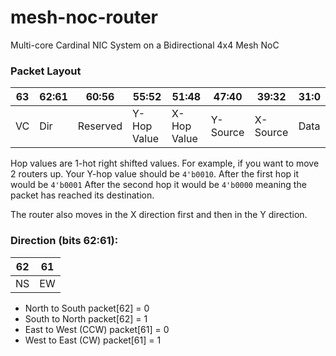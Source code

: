 # mesh-noc-router

Multi-core Cardinal NIC System on a Bidirectional 4x4 Mesh NoC

### Packet Layout

| 63 | 62:61 | 60:56    | 55:52       | 51:48       | 47:40    | 39:32    | 31:0 |
| -- | ----- | -------- | ----------- | ----------- | -------- | -------- | ---- |
| VC | Dir   | Reserved | Y-Hop Value | X-Hop Value | Y-Source | X-Source | Data |

Hop values are 1-hot right shifted values. For example, if you want to move 2 routers up. 
Your Y-hop value should be `4'b0010`.
After the first hop it would be `4'b0001`
After the second hop it would be `4'b0000` meaning the packet has reached its destination.

The router also moves in the X direction first and then in the Y direction.


### Direction (bits 62:61):

| 62 | 61 |
| -- | -- |
| NS | EW |

- North to South packet[62] = 0
- South to North packet[62] = 1
- East to West (CCW) packet[61] = 0
- West to East (CW) packet[61] = 1
